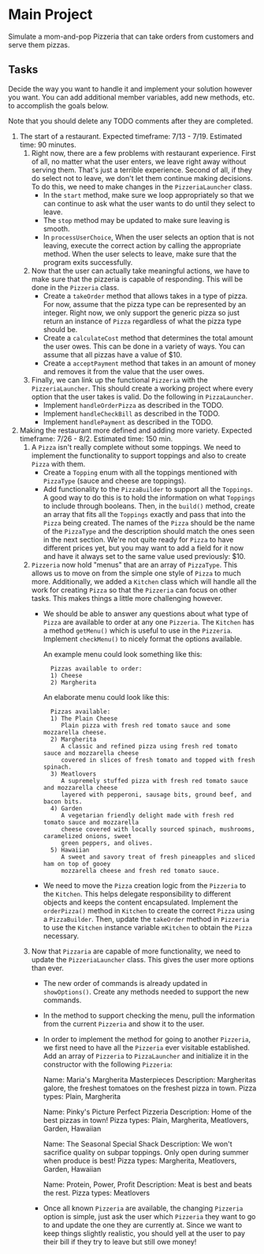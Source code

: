 # Main Project


Simulate a mom-and-pop Pizzeria that can take orders from customers and serve
them pizzas.


## Tasks

Decide the way you want to handle it and implement your solution
however you want. You can add additional member variables, add new methods, etc. to accomplish the
goals below.

Note that you should delete any TODO comments after they are completed.

1. The start of a restaurant. Expected timeframe: 7/13 - 7/19. Estimated time: 90 minutes.
    1. Right now, there are a few problems with restaurant experience. First of all, no matter what
    the user enters, we leave right away without serving them. That's just a terrible experience.
    Second of all, if they do select not to leave, we don't let them continue making decisions.
    To do this, we need to make changes in the `PizzeriaLauncher` class.
        - In the `start` method, make sure we loop appropriately so that we can continue to ask
        what the user wants to do until they select to leave.
        - The `stop` method may be updated to make sure leaving is smooth.
        - In `processUserChoice`, When the user selects an option that is not leaving, execute the
        correct action by calling the appropriate method. When the user selects to leave, make sure
        that the program exits successfully.
    2. Now that the user can actually take meaningful actions, we have to make sure that the
    pizzeria is capable of responding. This will be done in the `Pizzeria` class.
        - Create a `takeOrder` method that allows takes in a type of pizza. For now, assume that the
        pizza type can be represented by an integer. Right now, we only support the generic pizza
        so just return an instance of `Pizza` regardless of what the pizza type should be.
        - Create a `calculateCost` method that determines the total amount the user owes. This can
        be done in a variety of ways. You can assume that all pizzas have a value of $10.
        - Create a `acceptPayment` method that takes in an amount of money and removes it from the
        value that the user owes.
    3. Finally, we can link up the functional `Pizzeria` with the `PizzeriaLauncher`. This should
    create a working project where every option that the user takes is valid. Do the following in
    `PizzaLauncher`.
        - Implement `handleOrderPizza` as described in the TODO.
        - Implement `handleCheckBill` as described in the TODO.
        - Implement `handlePayment` as described in the TODO.
2. Making the restaurant more defined and adding more variety. Expected timeframe: 7/26 - 8/2.
Estimated time: 150 min.
    1. A `Pizza` isn't really complete without some toppings. We need to implement the functionality
        to support toppings and also to create `Pizza` with them.
        - Create a `Topping` enum with all the toppings mentioned with `PizzaType` (sauce and cheese
         are toppings).
        - Add functionality to the `PizzaBuilder` to support all the `Toppings`. A good way to do
        this is to hold the information on what `Toppings` to include through booleans. Then, in the
        `build()` method, create an array that fits all the `Toppings` exactly and pass that into
        the `Pizza` being created. The names of the `Pizza` should be the name of the `PizzaType`
        and the description should match the ones seen in the next section. We're not quite ready
        for `Pizza` to have different prices yet, but you may want to add a field for it now and
        have it always set to the same value used previously: $10.
    2. `Pizzeria` now hold "menus" that are an array of `PizzaType`. This allows us to move on from
    the simple one style of `Pizza` to much more. Additionally, we added a `Kitchen` class which
    will handle all the work for creating `Pizza` so that the `Pizzeria` can focus on other tasks.
    This makes things a little more challenging however.
        - We should be able to answer any questions about what type of `Pizza` are available to
        order at any one `Pizzeria`. The `Kitchen` has a method `getMenu()` which is useful to use
        in the `Pizzeria`. Implement `checkMenu()` to nicely format the options available.

            An example menu could look something like this:

                Pizzas available to order:
                1) Cheese
                2) Margherita


            An elaborate menu could look like this:

                Pizzas available:
                1) The Plain Cheese
                   Plain pizza with fresh red tomato sauce and some mozzarella cheese.
                2) Margherita
                   A classic and refined pizza using fresh red tomato sauce and mozzarella cheese
                   covered in slices of fresh tomato and topped with fresh spinach.
                3) Meatlovers
                   A supremely stuffed pizza with fresh red tomato sauce and mozzarella cheese
                   layered with pepperoni, sausage bits, ground beef, and bacon bits.
                4) Garden
                   A vegetarian friendly delight made with fresh red tomato sauce and mozzarella
                   cheese covered with locally sourced spinach, mushrooms, caramelized onions, sweet
                   green peppers, and olives.
                5) Hawaiian
                   A sweet and savory treat of fresh pineapples and sliced ham on top of gooey
                   mozzarella cheese and fresh red tomato sauce.

        - We need to move the `Pizza` creation logic from the `Pizzeria` to the `Kitchen`. This
        helps delegate responsibility to different objects and keeps the content encapsulated.
        Implement the `orderPizza()` method in `Kitchen` to create the correct `Pizza` using a
        `PizzaBuilder`. Then, update the `takeOrder` method in `Pizzeria` to use the `Kitchen`
        instance variable `mKitchen` to obtain the `Pizza` necessary.
    3. Now that `Pizzaria` are capable of more functionality, we need to update the
    `PizzeriaLauncher` class. This gives the user more options than ever.
        - The new order of commands is already updated in `showOptions()`. Create any methods needed
        to support the new commands.
        - In the method to support checking the menu, pull the information from the current
        `Pizzeria` and show it to the user.
        - In order to implement the method for going to another `Pizzeria`, we first need to have
        all the `Pizzeria` ever visitable established. Add an array of `Pizzeria` to `PizzaLauncher`
        and initialize it in the constructor with the following `Pizzeria`:

            Name: Maria's Margherita Masterpieces
            Description: Margheritas galore, the freshest tomatoes on the freshest pizza in town.
            Pizza types: Plain, Margherita

            Name: Pinky's Picture Perfect Pizzeria
            Description: Home of the best pizzas in town!
            Pizza types: Plain, Margherita, Meatlovers, Garden, Hawaiian
        
            Name: The Seasonal Special Shack
            Description: We won't sacrifice quality on subpar toppings. Only open during summer when
            produce is best!
            Pizza types: Margherita, Meatlovers, Garden, Hawaiian

            Name: Protein, Power, Profit
            Description: Meat is best and beats the rest.
            Pizza types: Meatlovers

        - Once all known `Pizzeria` are available, the changing `Pizzeria` option is simple, just
        ask the user which `Pizzeria` they want to go to and update the one they are currently at.
        Since we want to keep things slightly realistic, you should yell at the user to pay their
        bill if they try to leave but still owe money!
